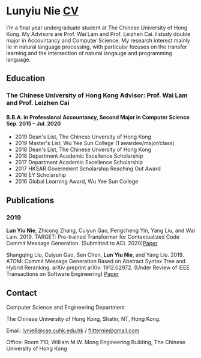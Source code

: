 #  Lunyiu Nie [CV](flitternie.github.io/CV.pdf)

I’m a final year undergraduate student at The Chinese University of Hong Kong. My Advisors are Prof. Wai Lam and Prof. Leizhen Cai. I study double major in Accountancy and Computer Science. My research interest mainly lie in natural language processing, with particular focuses on the transfer learning and the intersection of natural langauge and programming language.


## Education

### The Chinese University of Hong Kong    Advisor: Prof. Wai Lam and Prof. Leizhen Cai

#### B.B.A. in Professional Accountancy, Second Major in Computer Science              Sep. 2015 – Jul. 2020 

-   2019 Dean's List, The Chinese Unversity of Hong Kong
-	2019 Master's List, Wu Yee Sun College (1 awardee/major/class)
-   2018 Dean's List, The Chinese Unversity of Hong Kong
-	2018 Department Academic Excellence Scholarship
-	2017 Department Academic Excellence Scholarship
-	2017 HKSAR Government Scholarship Reaching Out Award
-	2016 EY Scholarship
-	2016 Global Learning Award, Wu Yee Sun College

## Publications

### 2019

**Lun Yiu Nie**, Zhicong Zhang, Cuiyun Gao, Pengcheng Yin, Yang Liu, and Wai Lam. 2019. TARGET:
Pre-trained Transformer for Contextualized Code Commit Message Generation. (Submitted to ACL 2020)[Paper](flitternie.github.io/target.pdf)

Shangqing Liu, Cuiyun Gao, Sen Chen, **Lun Yiu Nie**, and Yang Liu. 2019. ATOM: Commit Message
Generation Based on Abstract Syntax Tree and Hybrid Reranking. arXiv preprint arXiv: 1912.02972.
(Under Review of IEEE Transactions on Software Engineering) [Paper](flitternie.github.io/atom.pdf)


## Contact

Computer Science and Engineering Department

The Chinese University of Hong Kong, Shatin, NT, Hong Kong.

Email: lynie8@cse.cuhk.edu.hk / flitternie@gmail.com

Office: Room 710, William M.W. Mong Engineering Building, The Chinese University of Hong Kong
